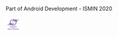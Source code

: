 Part of Android Development - ISMIN 2020

[![Mines St Etienne](./logo.png)](https://www.mines-stetienne.fr/)

